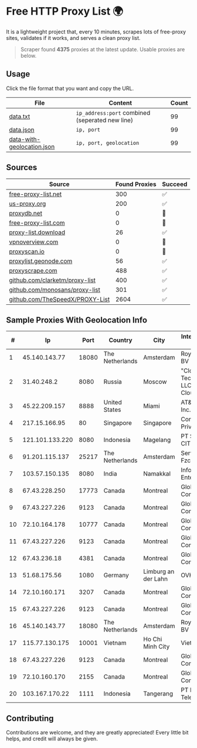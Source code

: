 
# Free HTTP Proxy List 🌍

It is a lightweight project that, every 10 minutes, scrapes lots of free-proxy sites, validates if it works, and serves a clean proxy list.


> Scraper found **4375** proxies at the latest update. Usable proxies are below.

## Usage

Click the file format that you want and copy the URL.


|File|Content|Count|
|----|-------|-----|
|[data.txt](https://raw.githubusercontent.com/themiralay/Proxy-List-World/master/data.txt)|`ip_address:port` combined (seperated new line)|99|
|[data.json](https://raw.githubusercontent.com/themiralay/Proxy-List-World/master/data.json)|`ip, port`|99|
|[data-with-geolocation.json](https://raw.githubusercontent.com/themiralay/Proxy-List-World/master/data-with-geolocation.json)|`ip, port, geolocation`|99|

## Sources

|Source|Found Proxies|Succeed|
|------|-------------|-------|
|[free-proxy-list.net](https://free-proxy-list.net)|300|✅|
|[us-proxy.org](https://www.us-proxy.org)|200|✅|
|[proxydb.net](http://proxydb.net)|0|🚫|
|[free-proxy-list.com](https://free-proxy-list.com/?page=&port=&type%5B%5D=http&type%5B%5D=https&up_time=0&search=Search)|0|🚫|
|[proxy-list.download](https://www.proxy-list.download/HTTP)|26|✅|
|[vpnoverview.com](https://vpnoverview.com/privacy/anonymous-browsing/free-proxy-servers)|0|🚫|
|[proxyscan.io](https://www.proxyscan.io)|0|🚫|
|[proxylist.geonode.com](https://proxylist.geonode.com/api/proxy-list?limit=300&page=1&sort_by=lastChecked&sort_type=desc&protocols=http,https)|56|✅|
|[proxyscrape.com](https://api.proxyscrape.com/v2/?request=displayproxies&protocol=http&timeout=10000&country=all&ssl=all&anonymity=all)|488|✅|
|[github.com/clarketm/proxy-list](https://raw.githubusercontent.com/clarketm/proxy-list/master/proxy-list-raw.txt)|400|✅|
|[github.com/monosans/proxy-list](https://raw.githubusercontent.com/monosans/proxy-list/main/proxies/http.txt)|301|✅|
|[github.com/TheSpeedX/PROXY-List](https://raw.githubusercontent.com/TheSpeedX/PROXY-List/master/http.txt)|2604|✅|


## Sample Proxies With Geolocation Info

|#|Ip|Port|Country|City|Internet Service Provider|
|-|--|----|-------|----|-------------------------|
|1|45.140.143.77|18080|The Netherlands|Amsterdam|RoyaleHosting BV|
|2|31.40.248.2|8080|Russia|Moscow|"Cloud Technologies" LLC trading as Cloud.ru|
|3|45.22.209.157|8888|United States|Miami|AT&T Services, Inc.|
|4|217.15.166.95|80|Singapore|Singapore|Contabo Asia Private Limited|
|5|121.101.133.220|8080|Indonesia|Magelang|PT SELARAS CITRA TERABIT|
|6|91.201.115.137|25217|The Netherlands|Amsterdam|Servers Tech Fzco|
|7|103.57.150.135|8080|India|Namakkal|Infonet Comm Enterprises|
|8|67.43.228.250|17773|Canada|Montreal|GloboTech Communications|
|9|67.43.227.226|9123|Canada|Montreal|GloboTech Communications|
|10|72.10.164.178|10777|Canada|Montreal|GloboTech Communications|
|11|67.43.227.226|9123|Canada|Montreal|GloboTech Communications|
|12|67.43.236.18|4381|Canada|Montreal|GloboTech Communications|
|13|51.68.175.56|1080|Germany|Limburg an der Lahn|OVH SAS|
|14|72.10.160.171|3207|Canada|Montreal|GloboTech Communications|
|15|67.43.227.226|9123|Canada|Montreal|GloboTech Communications|
|16|45.140.143.77|18080|The Netherlands|Amsterdam|RoyaleHosting BV|
|17|115.77.130.175|10001|Vietnam|Ho Chi Minh City|Viettel Group|
|18|67.43.227.226|9123|Canada|Montreal|GloboTech Communications|
|19|72.10.160.170|2155|Canada|Montreal|GloboTech Communications|
|20|103.167.170.22|1111|Indonesia|Tangerang|PT Rajeg Media Telekomunikasi|



## Contributing

Contributions are welcome, and they are greatly appreciated! Every
little bit helps, and credit will always be given.

